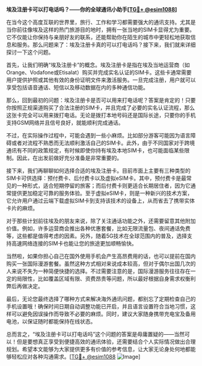 **埃及注册卡可以打电话吗？——你的全球通讯小助手[[TG💪+ @esim1088](https://t.me/s/esim1088)]**

在当今这个高度互联的世界里，旅行、工作和学习都需要强大的通讯支持。尤其是当你前往像埃及这样的热门旅游目的地时，拥有一张当地的SIM卡显得尤为重要。它不仅能让你保持与亲朋好友的联系，还能帮助你在陌生的城市中更轻松地获取信息和服务。那么问题来了：埃及注册卡真的可以打电话吗？接下来，我们就来详细探讨一下这个问题。

首先，让我们明确“埃及注册卡”的概念。埃及注册卡是指在埃及当地运营商（如Orange、Vodafone或Etisalat）购买并完成实名认证的SIM卡。这些卡通常需要用户提供护照或其他有效的身份证明文件来激活服务。一旦完成注册，用户就可以享受包括语音通话、短信以及移动数据在内的多种通信功能。

那么，回到最初的问题：埃及注册卡是否可以用来打电话呢？答案是肯定的！只要你按照正规渠道购买了合法注册的SIM卡，并且完成了必要的实名认证流程，那么这张卡完全可以用来拨打电话。无论是拨打本地号码还是国际长途，只要你的手机支持GSM网络并且信号良好，就能顺利完成通话。

不过，在实际操作过程中，可能会遇到一些小麻烦。比如部分游客可能因为语言障碍或者对流程不熟悉而无法顺利激活自己的SIM卡。此外，由于不同国家对于跨境通讯有不同的政策规定，有时候即使你持有埃及本地SIM卡，也可能面临某些限制。因此，在出发前做好充分准备是非常重要的。

接下来，我们再聊聊如何选择合适的埃及注册卡。目前市面上主要有三种类型的SIM卡可供选择：预付费卡、后付费卡以及虚拟eSIM卡。其中，预付费卡是最常见的一种形式，适合短期停留的旅客；而后付费卡则更适合长期居住者，因为它通常提供更加稳定可靠的服务体验。至于虚拟eSIM卡，则是一种新兴的技术方案，它允许用户通过云端下载虚拟SIM卡到支持该技术的设备上，从而省去了携带实体卡片的麻烦。

对于那些计划前往埃及的朋友来说，除了关注通话功能之外，还需要留意其他附加价值。例如，许多运营商会推出各种优惠套餐，比如无限流量包、夜间通话免费等，这些都是值得考虑的因素。另外，随着5G技术在全球范围内的普及，选择支持高速网络连接的SIM卡也能让您的旅途更加顺畅愉快。

当然啦，如果你担心自己在国外使用手机会产生高昂费用的话，也可以提前在国内购买一张国际漫游套餐。虽然这种方式相对来说成本较高，但对于偶尔出国几次的人来说不失为一种简便快捷的选择。不过需要注意的是，国际漫游服务往往存在一定的局限性，比如覆盖区域有限、资费昂贵等问题，所以最好根据自身需求权衡利弊后再做决定。

最后，无论您最终选择了哪种方式来解决海外通讯问题，都别忘了定期检查自己的手机设置哦！确保时间日期自动调整功能已开启，并且语言设置符合当地习惯，这样可以避免因误操作而导致不必要的麻烦。同时，建议大家随身携带充电宝及备用电池，以保证随时都能保持在线状态。

总而言之，“埃及注册卡可以打电话吗”这个问题的答案是毋庸置疑的——当然可以！但是要想真正享受到便捷高效的通讯体验，还需要结合个人实际情况做出合理规划。希望本文能够为大家提供更多有价值的参考信息，让大家无论身处何地都能够轻松应对各种沟通需求。[[TG💪+ @esim1088](https://t.me/s/esim1088) ![Image](https://i.postimg.cc/4NQfJmqS/Snipaste-2025-05-13-00-14-12.png)]